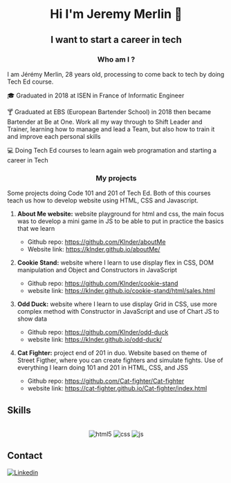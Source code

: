 <h1 align="center">Hi I'm Jeremy Merlin 👋</h1> 
<h2 align="center"> I want to start a career in tech</h2>

<h3 align="center">Who am I ?</h3>

I am Jérémy Merlin, 28 years old, processing to come back to tech by doing Tech Ed course.

:mortar_board: Graduated in 2018 at ISEN in France of Informatic Engineer 

:cocktail: Graduated at EBS (European Bartender School) in 2018 then became Bartender at Be at One. Work all my way through to Shift Leader and Trainer, learning how to manage and lead a Team, but also how to train it and improve each personal skills

:computer: Doing Tech Ed courses to learn again web programation and starting a career in Tech

<h3 align="center">My projects</h3>

Some projects doing Code 101 and 201 of Tech Ed. Both of this courses teach us how to develop website using HTML, CSS and Javascript.

1. **About Me website:** website playground for html and css, the main focus was to develop a mini game in JS to be able to put in practice the basics that we learn  

    - Github repo: https://github.com/Klnder/aboutMe 
    - Website link: https://klnder.github.io/aboutMe/
    
2. **Cookie Stand:** website where I learn to use display flex in CSS, DOM manipulation and Object and Constructors in JavaScript

    - Github repo: https://github.com/Klnder/cookie-stand
    - website link: https://klnder.github.io/cookie-stand/html/sales.html
    
3. **Odd Duck:** website where I learn to use display Grid in CSS, use more complex method with Constructor in JavaScript and use of Chart JS to show data

    - Github repo: https://github.com/Klnder/odd-duck
    - website link: https://klnder.github.io/odd-duck/
    
4. **Cat Fighter:** project end of 201 in duo. Website based on theme of Street Figther, where you can create fighters and simulate fights. Use of everything I learn doing 101 and 201 in HTML, CSS, and JSS

    - Github repo: https://github.com/Cat-fighter/Cat-fighter
    - website link: https://cat-fighter.github.io/Cat-fighter/index.html

## Skills

 

<p align="center"><br/>
 <img alt="html5" src= "https://img.shields.io/badge/HTML5-E34F26?style=for-the-badge&logo=html5&logoColor=white" />
<img alt="css" src= "https://img.shields.io/badge/CSS3-1572B6?style=for-the-badge&logo=css3&logoColor=white" />
<img alt="js" src="https://img.shields.io/badge/JavaScript-323330?style=for-the-badge&logo=javascript&logoColor=F7DF1E" />
 </p>

## Contact
[![Linkedin](https://img.shields.io/badge/LinkedIn-0077B5?style=for-the-badge&logo=linkedin&logoColor=white)](https://www.linkedin.com/in/jeremy-merlin-067909245/)


